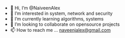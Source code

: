 - 👋 Hi, I’m @NaiveenAlex
- 👀 I’m interested in system, network and security
- 🌱 I’m currently learning algorithms, systems 
- 💞️ I’m looking to collaborate on opensource projects
- 📫 How to reach me ... naveenjalex@gmail.com

<!---
NaiveenAlex/NaiveenAlex is a ✨ special ✨ repository because its `README.md` (this file) appears on your GitHub profile.
You can click the Preview link to take a look at your changes.
--->
